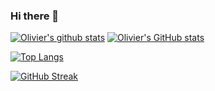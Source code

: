 ### Hi there 👋

[![Olivier's github stats](https://github-readme-stats.vercel.app/api?username=olivier-kango)](https://github.com/olivier-kango/github-readme-stats)
[![Olivier's GitHub stats](https://github-readme-stats.vercel.app/api?username=olivier-kango&show_icons=true)](https://github.com/olivier-kango/github-readme-stats)

[![Top Langs](https://github-readme-stats.vercel.app/api/top-langs/?username=olivier-kango)](https://github.com/olivier-kango/github-readme-stats) 

[![GitHub Streak](https://github-readme-streak-stats.herokuapp.com/?user=olivier-kango)](https://git.io/streak-stats)

<!--
**olivier-kango/olivier-kango** is a ✨ _special_ ✨ repository because its `README.md` (this file) appears on your GitHub profile.

Here are some ideas to get you started:

- 🔭 I’m currently working on ...
- 🌱 I’m currently learning ...
- 👯 I’m looking to collaborate on ...
- 🤔 I’m looking for help with ...
- 💬 Ask me about ...
- 📫 How to reach me: ...
- 😄 Pronouns: ...
- ⚡ Fun fact: ...
-->

